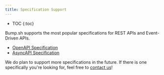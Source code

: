 ```yaml
---
title: Specification Support
---
```


- TOC
{:toc}

Bump.sh supports the most popular specifications for REST APIs and Event-Driven APIs.

- [OpenAPI Specification](../specification-support/openapi-support)
- [AsyncAPI Specification](../specification-support/asyncapi-support)

We do plan to support more specifications in the future. If there is one specifically you're looking for, feel free to <a class="intercom-launcher-selector" href="mailto:help@bump.sh">contact us</a>!
